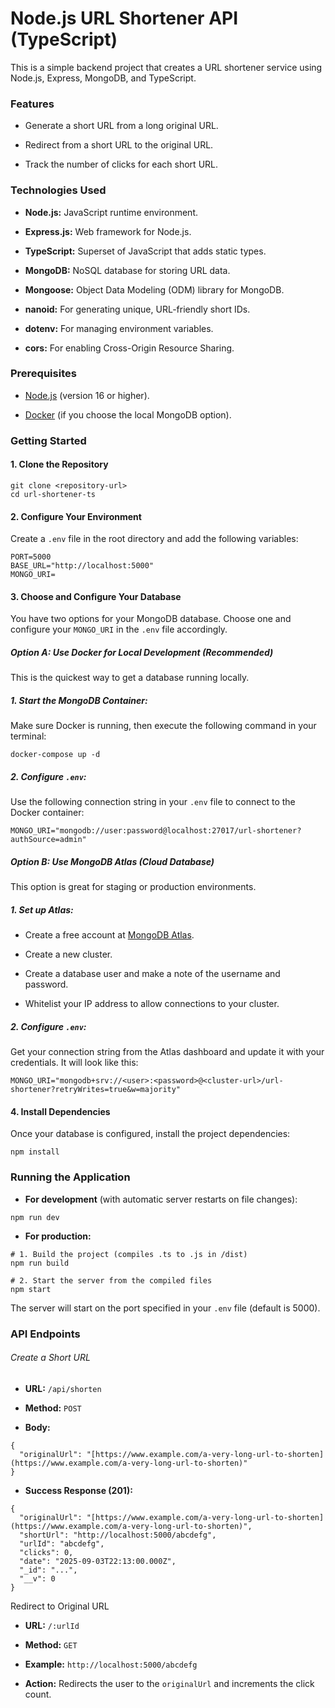 # Node.js URL Shortener API (TypeScript)
This is a simple backend project that creates a URL shortener service using Node.js, Express, MongoDB, and TypeScript.

### Features
- Generate a short URL from a long original URL.

- Redirect from a short URL to the original URL.

- Track the number of clicks for each short URL.

### Technologies Used
- **Node.js:** JavaScript runtime environment.

- **Express.js:** Web framework for Node.js.

- **TypeScript:** Superset of JavaScript that adds static types.

- **MongoDB:** NoSQL database for storing URL data.

- **Mongoose:** Object Data Modeling (ODM) library for MongoDB.

- **nanoid:** For generating unique, URL-friendly short IDs.

- **dotenv:** For managing environment variables.

- **cors:** For enabling Cross-Origin Resource Sharing.

### Prerequisites
- [Node.js](https://nodejs.org/) (version 16 or higher).

- [Docker](https://www.docker.com/products/docker-desktop/) (if you choose the local MongoDB option).

### Getting Started
#### 1. Clone the Repository
```
git clone <repository-url>
cd url-shortener-ts
```

#### 2. Configure Your Environment
Create a `.env` file in the root directory and add the following variables:
```
PORT=5000
BASE_URL="http://localhost:5000"
MONGO_URI=
```

#### 3. Choose and Configure Your Database
You have two options for your MongoDB database. Choose one and configure your `MONGO_URI` in the `.env` file accordingly.

##### Option A: Use Docker for Local Development (Recommended)
This is the quickest way to get a database running locally.

  ##### 1. Start the MongoDB Container:
  Make sure Docker is running, then execute the following command in your terminal:
  ```
  docker-compose up -d
  ```

  ##### 2. Configure `.env`:
  Use the following connection string in your `.env` file to connect to the Docker container:
  ```
  MONGO_URI="mongodb://user:password@localhost:27017/url-shortener?authSource=admin"
  ```

  ##### Option B: Use MongoDB Atlas (Cloud Database)
  This option is great for staging or production environments.

  ##### 1. Set up Atlas:

  - Create a free account at [MongoDB Atlas](https://www.mongodb.com/cloud/atlas).

  - Create a new cluster.

  - Create a database user and make a note of the username and password.

  - Whitelist your IP address to allow connections to your cluster.

  ##### 2. Configure `.env`:
  Get your connection string from the Atlas dashboard and update it with your credentials. It will look like this:
  ```
  MONGO_URI="mongodb+srv://<user>:<password>@<cluster-url>/url-shortener?retryWrites=true&w=majority"
  ```

#### 4. Install Dependencies
Once your database is configured, install the project dependencies:
```
npm install
```

### Running the Application
- **For development** (with automatic server restarts on file changes):
```
npm run dev
```

- **For production:**
```
# 1. Build the project (compiles .ts to .js in /dist)
npm run build

# 2. Start the server from the compiled files
npm start
```

The server will start on the port specified in your `.env` file (default is 5000).

### API Endpoints

###### Create a Short URL
- **URL:** `/api/shorten`

- **Method:** `POST`

- **Body:**
```
{
  "originalUrl": "[https://www.example.com/a-very-long-url-to-shorten](https://www.example.com/a-very-long-url-to-shorten)"
}
```
- **Success Response (201):**
```
{
  "originalUrl": "[https://www.example.com/a-very-long-url-to-shorten](https://www.example.com/a-very-long-url-to-shorten)",
  "shortUrl": "http://localhost:5000/abcdefg",
  "urlId": "abcdefg",
  "clicks": 0,
  "date": "2025-09-03T22:13:00.000Z",
  "_id": "...",
  "__v": 0
}
```
Redirect to Original URL
- **URL:** `/:urlId`

- **Method:** `GET`

- **Example:** `http://localhost:5000/abcdefg`

- **Action:** Redirects the user to the `originalUrl` and increments the click count.